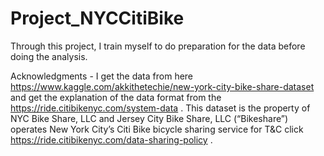 # Project_NYCCitiBike

Through this project, I train myself to do preparation for the data before doing the analysis.

Acknowledgments -
I get the data from here https://www.kaggle.com/akkithetechie/new-york-city-bike-share-dataset and get the explanation of the data format from the  https://ride.citibikenyc.com/system-data .
This dataset is the property of NYC Bike Share, LLC and Jersey City Bike Share, LLC (“Bikeshare”) operates New York City’s Citi Bike bicycle sharing service for T&C click https://ride.citibikenyc.com/data-sharing-policy .


